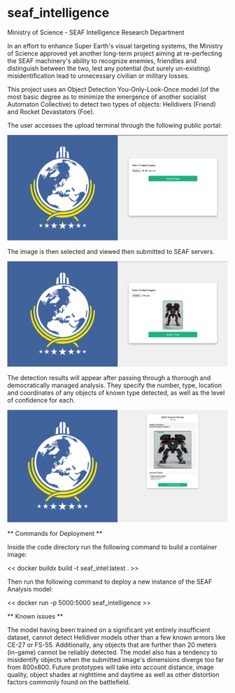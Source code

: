# seaf_intelligence
Ministry of Science - SEAF Intelligence Research Department

In an effort to enhance Super Earth's visual targeting systems, the Ministry of Science approved yet another long-term project aiming at re-perfecting the SEAF machinery's ability to recognize enemies, friendlies and distinguish between the two, lest any potential (but surely un-existing) misidentification lead to unnecessary
civilian or military losses. 

This project uses an Object Detection You-Only-Look-Once model (of the most basic degree as to minimize the emergence of another socialist Automaton Collective) to detect two types of objects: Helldivers (Friend) and Rocket Devastators (Foe). 

The user accesses the upload terminal through the following public portal: 

![Upload Terminal](/readme_resources/uploadPage.png)

The image is then selected and viewed then submitted to SEAF servers.

![Select and Submit Combat Imagery](/readme_resources/rdevUpload.png)

The detection results will appear after passing through a thorough and democratically managed analysis. They specify the number, type, location and coordinates of any objects of known type detected, as well as the level of confidence for each.

![Analysis Report](/readme_resources/rdevAnalysisResults.png)

** Commands for Deployment **

Inside the code directory run the following command to build a container image:

<< docker buildx build -t seaf_intel:latest . >>

Then run the following command to deploy a new instance of the SEAF Analysis model:

<< docker run -p 5000:5000 seaf_intelligence >>

** Known issues **

The model having been trained on a significant yet entirely insufficient dataset, cannot detect Helldiver models other than a few known armors like 
CE-27 or FS-55. Additionally, any objects that are further than 20 meters (in-game) cannot be reliably detected. The model also has a tendency to misidentify objects when the submitted image's dimensions diverge too far from 800x800. Future prototypes will take into account distance, image quality, object shades at nighttime and daytime as well as other distortion factors commonly found on the battlefield.
